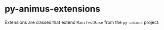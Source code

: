 # py-animus-extensions
Extensions are classes that extend `ManifestBase` from the `py-animus` project.
